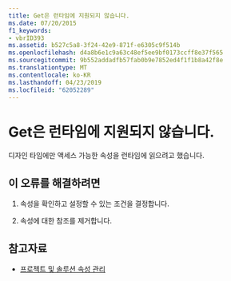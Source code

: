```yaml
---
title: Get은 런타임에 지원되지 않습니다.
ms.date: 07/20/2015
f1_keywords:
- vbrID393
ms.assetid: b527c5a8-3f24-42e9-871f-e6305c9f514b
ms.openlocfilehash: d4a8b6e1c9a63c48ef5ee9bf0173ccff8e37f565
ms.sourcegitcommit: 9b552addadfb57fab0b9e7852ed4f1f1b8a42f8e
ms.translationtype: MT
ms.contentlocale: ko-KR
ms.lasthandoff: 04/23/2019
ms.locfileid: "62052289"
---
```

# <a name="get-not-supported-at-run-time"></a>Get은 런타임에 지원되지 않습니다.
디자인 타임에만 액세스 가능한 속성을 런타임에 읽으려고 했습니다.  
  
## <a name="to-correct-this-error"></a>이 오류를 해결하려면  
  
1. 속성을 확인하고 설정할 수 있는 조건을 결정합니다.  
  
2. 속성에 대한 참조를 제거합니다.  
  
## <a name="see-also"></a>참고자료

- [프로젝트 및 솔루션 속성 관리](/visualstudio/ide/managing-project-and-solution-properties)
